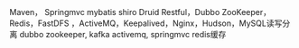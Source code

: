 Maven， Springmvc mybatis shiro Druid Restful，Dubbo ZooKeeper，Redis，FastDFS ，ActiveMQ，Keepalived，Nginx，Hudson，MySQL读写分离 dubbo zookeeper, kafka activemq, springmvc redis缓存 
